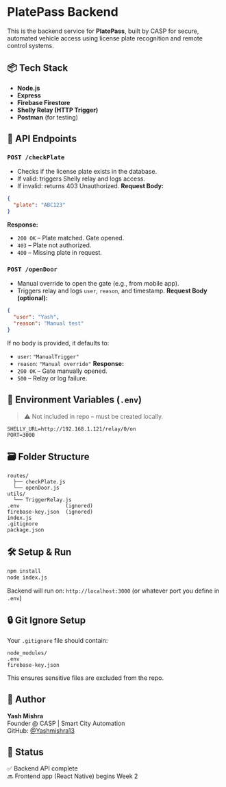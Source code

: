 # PlatePass Backend
This is the backend service for **PlatePass**, built by CASP for secure, automated vehicle access using license plate recognition and remote control systems.
## 📦 Tech Stack
- **Node.js**
- **Express**
- **Firebase Firestore**
- **Shelly Relay (HTTP Trigger)**
- **Postman** (for testing)
## 🚀 API Endpoints
### `POST /checkPlate`
- Checks if the license plate exists in the database.
- If valid: triggers Shelly relay and logs access.
- If invalid: returns 403 Unauthorized.
**Request Body:**
```json
{
  "plate": "ABC123"
}
```
**Response:**
- `200 OK` – Plate matched. Gate opened.
- `403` – Plate not authorized.
- `400` – Missing plate in request.
### `POST /openDoor`
- Manual override to open the gate (e.g., from mobile app).
- Triggers relay and logs `user`, `reason`, and timestamp.
**Request Body (optional):**
```json
{
  "user": "Yash",
  "reason": "Manual test"
}
```
If no body is provided, it defaults to:
- `user`: `"ManualTrigger"`
- `reason`: `"Manual override"`
**Response:**
- `200 OK` – Gate manually opened.
- `500` – Relay or log failure.
## 🔐 Environment Variables (`.env`)
> ⚠️ Not included in repo – must be created locally.
```env
SHELLY_URL=http://192.168.1.121/relay/0/on
PORT=3000
```
## 🗃 Folder Structure
```
routes/
  ├── checkPlate.js
  └── openDoor.js
utils/
  └── TriggerRelay.js
.env               (ignored)
firebase-key.json  (ignored)
index.js
.gitignore
package.json
```
## 🛠 Setup & Run
```bash
npm install
node index.js
```
Backend will run on: `http://localhost:3000` (or whatever port you define in `.env`)
## 🔒 Git Ignore Setup
Your `.gitignore` file should contain:
```gitignore
node_modules/
.env
firebase-key.json
```
This ensures sensitive files are excluded from the repo.
## 🧠 Author
**Yash Mishra**  
Founder @ CASP | Smart City Automation  
GitHub: [@Yashmishra13](https://github.com/Yashmishra13)
## 📅 Status
✅ Backend API complete  
🔜 Frontend app (React Native) begins Week 2
